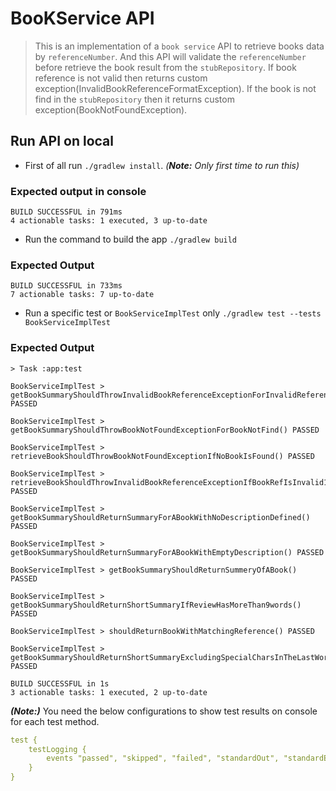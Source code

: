  # BooKService API
> This is an implementation of a `book service` API to retrieve books data by `referenceNumber`. And this API will validate the `referenceNumber` before retrieve the book result from the `stubRepository`. If book reference is not valid then returns custom exception(InvalidBookReferenceFormatException). If the book is not find in the `stubRepository` then it returns custom exception(BookNotFoundException).

## Run API on local
- First of all run  `./gradlew install`. _(**Note:** Only first time to run this)_
 
 ### Expected output in console
```shell
BUILD SUCCESSFUL in 791ms
4 actionable tasks: 1 executed, 3 up-to-date
```
- Run the command to build the app `./gradlew build`

### Expected Output
```shell
BUILD SUCCESSFUL in 733ms
7 actionable tasks: 7 up-to-date
```

- Run a specific test or `BookServiceImplTest` only  `./gradlew test --tests BookServiceImplTest`
### Expected Output 
```shell
> Task :app:test

BookServiceImplTest > getBookSummaryShouldThrowInvalidBookReferenceExceptionForInvalidReference() PASSED

BookServiceImplTest > getBookSummaryShouldThrowBookNotFoundExceptionForBookNotFind() PASSED

BookServiceImplTest > retrieveBookShouldThrowBookNotFoundExceptionIfNoBookIsFound() PASSED

BookServiceImplTest > retrieveBookShouldThrowInvalidBookReferenceExceptionIfBookRefIsInvalid1() PASSED

BookServiceImplTest > getBookSummaryShouldReturnSummaryForABookWithNoDescriptionDefined() PASSED

BookServiceImplTest > getBookSummaryShouldReturnSummaryForABookWithEmptyDescription() PASSED

BookServiceImplTest > getBookSummaryShouldReturnSummeryOfABook() PASSED

BookServiceImplTest > getBookSummaryShouldReturnShortSummaryIfReviewHasMoreThan9words() PASSED

BookServiceImplTest > shouldReturnBookWithMatchingReference() PASSED

BookServiceImplTest > getBookSummaryShouldReturnShortSummaryExcludingSpecialCharsInTheLastWord() PASSED

BUILD SUCCESSFUL in 1s
3 actionable tasks: 1 executed, 2 up-to-date
```

_**(Note:)**_ You need the below configurations to show test results on console for each test method.
```yaml
test {
    testLogging {
        events "passed", "skipped", "failed", "standardOut", "standardError"
    }
}
```
